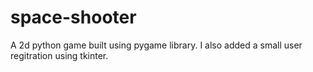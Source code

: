 # space-shooter
A 2d python game built using pygame library.
I also added a small user regitration using tkinter.
